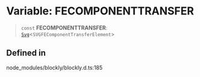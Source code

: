 # Variable: FECOMPONENTTRANSFER

> `const` **FECOMPONENTTRANSFER**: [`Svg`](../index.md)\<`SVGFEComponentTransferElement`\>

## Defined in

node_modules/blockly/blockly.d.ts:185
